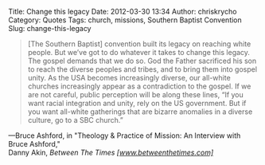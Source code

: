 Title: Change this legacy
Date: 2012-03-30 13:34
Author: chriskrycho
Category: Quotes
Tags: church, missions, Southern Baptist Convention
Slug: change-this-legacy

> [The Southern Baptist] convention built its legacy on reaching white
> people. But we’ve got to do whatever it takes to change this legacy.
> The gospel demands that we do so. God the Father sacrificed his son to
> reach the diverse peoples and tribes, and to bring them into gospel
> unity. As the USA becomes increasingly diverse, our all-white churches
> increasingly appear as a contradiction to the gospel. If we are not
> careful, public perception will be along these lines, “If you want
> racial integration and unity, rely on the US government. But if you
> want all-white gatherings that are bizarre anomalies in a diverse
> culture, go to a SBC church.”

—Bruce Ashford, in "Theology & Practice of Mission: An Interview with
Bruce Ashford,"  
Danny Akin, <cite>Between The Times [www.betweenthetimes.com]</cite>
